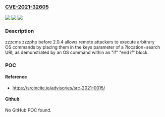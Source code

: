### [CVE-2021-32605](https://cve.mitre.org/cgi-bin/cvename.cgi?name=CVE-2021-32605)
![](https://img.shields.io/static/v1?label=Product&message=n%2Fa&color=blue)
![](https://img.shields.io/static/v1?label=Version&message=n%2Fa&color=blue)
![](https://img.shields.io/static/v1?label=Vulnerability&message=n%2Fa&color=brighgreen)

### Description

zzzcms zzzphp before 2.0.4 allows remote attackers to execute arbitrary OS commands by placing them in the keys parameter of a ?location=search URI, as demonstrated by an OS command within an "if" "end if" block.

### POC

#### Reference
- https://srcincite.io/advisories/src-2021-0015/

#### Github
No GitHub POC found.

